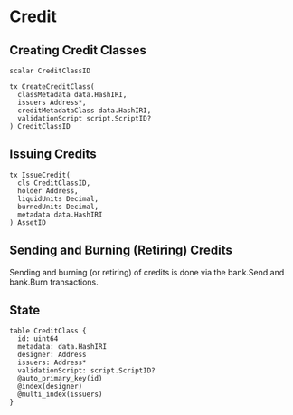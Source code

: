 # Credit

## Creating Credit Classes

```text
scalar CreditClassID

tx CreateCreditClass(
  classMetadata data.HashIRI,
  issuers Address*,
  creditMetadataClass data.HashIRI,
  validationScript script.ScriptID?
) CreditClassID
```

## Issuing Credits

```text
tx IssueCredit(
  cls CreditClassID,
  holder Address,
  liquidUnits Decimal,
  burnedUnits Decimal,
  metadata data.HashIRI
) AssetID
```

## Sending and Burning \(Retiring\) Credits

Sending and burning \(or retiring\) of credits is done via the bank.Send and bank.Burn transactions.

## State

```text
table CreditClass {
  id: uint64
  metadata: data.HashIRI
  designer: Address
  issuers: Address*
  validationScript: script.ScriptID?
  @auto_primary_key(id)
  @index(designer)
  @multi_index(issuers)
}
```

